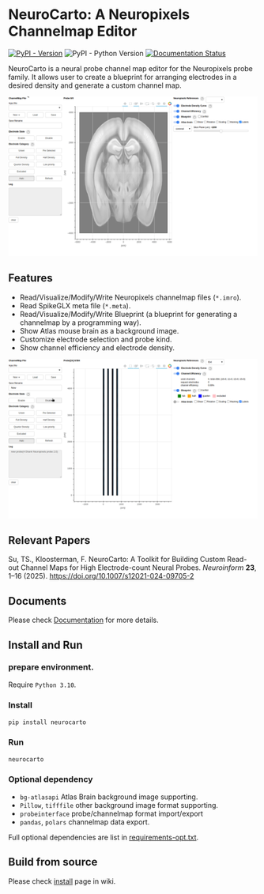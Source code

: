NeuroCarto: A Neuropixels Channelmap Editor
===========================================

[![PyPI - Version](https://img.shields.io/pypi/v/neurocarto)](https://pypi.org/project/neurocarto/)
![PyPI - Python Version](https://img.shields.io/pypi/pyversions/neurocarto)
[![Documentation Status](https://readthedocs.org/projects/neurocarto/badge/?version=latest)](https://neurocarto.readthedocs.io/en/latest/?badge=latest)

NeuroCarto is a neural probe channel map editor for the Neuropixels probe family.
It allows user to create a blueprint for arranging electrodes in a desired density
and generate a custom channel map.

![Electrode_Selection](doc/source/_static/ani-electrode-selection.gif)

Features
--------

- Read/Visualize/Modify/Write Neuropixels channelmap files (`*.imro`).
- Read SpikeGLX meta file (`*.meta`).
- Read/Visualize/Modify/Write Blueprint (a blueprint for generating a channelmap by a programming way).
- Show Atlas mouse brain as a background image.
- Customize electrode selection and probe kind.
- Show channel efficiency and electrode density.

![Blueprint](doc/source/_static/ani-blueprint.gif)

Relevant Papers
---------------

Su, TS., Kloosterman, F. NeuroCarto: A Toolkit for Building Custom Read-out Channel Maps for
High Electrode-count Neural Probes. *Neuroinform* **23**, 1–16 (2025).
https://doi.org/10.1007/s12021-024-09705-2

Documents
---------

Please check [Documentation](https://neurocarto.readthedocs.io/en/latest/) for more details.

Install and Run
---------------

### prepare environment.

Require `Python 3.10`.

### Install

```shell
pip install neurocarto
```

### Run

```shell
neurocarto
```

### Optional dependency

* `bg-atlasapi` Atlas Brain background image supporting.
* `Pillow`, `tifffile` other background image format supporting.
* `probeinterface` probe/channelmap format import/export
* `pandas`, `polars` channelmap data export.

Full optional dependencies are list in [requirements-opt.txt](requirements-opt.txt).

Build from source
-----------------

Please check [install](https://github.com/AntonioST/chmap_editor/wiki/install) page in wiki.


